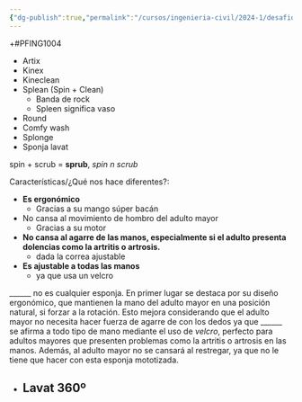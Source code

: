 ```yaml
---
{"dg-publish":true,"permalink":"/cursos/ingenieria-civil/2024-1/desafios-de-la-ingenieria/presentaciones/pre-feria/ideas-para-el-nombres-del-proyecto/"}
---
```


+#PFING1004 
- Artix
- Kinex
- Kineclean
- Splean (Spin + Clean)
	- Banda de rock
	- Spleen significa vaso
- Round
- Comfy wash
- Splonge 
- Sponja
lavat 

spin + scrub = **sprub**, _spin n scrub_ 

Características/¿Qué nos hace diferentes?:

- **Es ergonómico**
	- Gracias a su mango súper bacán
- No cansa al movimiento de hombro del adulto mayor
	- Gracias a su motor
- **No cansa al agarre de las manos, especialmente si el adulto presenta dolencias como la artritis o artrosis.**
	- dada la correa ajustable
- **Es ajustable a todas las manos**
	- ya que usa un velcro

______ no es cualquier esponja. En primer lugar se destaca por su diseño ergonómico, que mantienen la mano del adulto mayor en una posición natural, si forzar a la rotación. Esto mejora considerando que el adulto mayor no necesita hacer fuerza de agarre de con los dedos ya que ______ se afirma a todo tipo de mano mediante el uso de _velcro_, perfecto para adultos mayores que presenten problemas como la artritis o artrosis en las manos. Además, al adulto mayor no se cansará al restregar, ya que no le tiene que hacer con esta esponja mototizada.

- Lavat 360º
	- 
